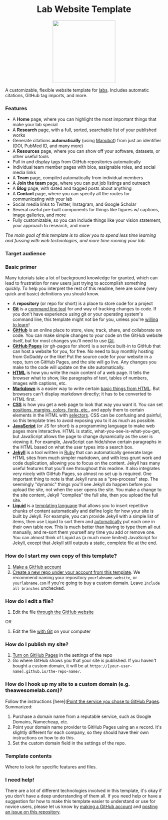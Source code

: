 <h1 align="center">Lab Website Template</h1>
<p align="center"><img height="200" src="https://github.com/greenelab/lab-website-template/blob/master/mascot.png?raw=true"></p>

A customizable, flexible website template for [labs](https://www.greenelab.com/). Includes automatic citations, GitHub tag imports, and more.

### Features

- A **Home** page, where you can highlight the most important things that make your lab special
- A **Research** page, with a full, sorted, searchable list of your published works
- Generate citations **automatically** (using [Manubot](https://manubot.org)) from just an identifier (DOI, PubMed ID, and many more)
- A **Resources** page, where you can show off your software, datasets, or other useful tools
- Pull in and display tags from GitHub repositories automatically
- Individual team member pages with bios, assignable roles, and social media links
- A **Team** page, compiled automatically from individual members
- A **Join the team** page, where you can put job listings and outreach
- A **Blog** page, with dated and tagged posts about anything
- A **Contact** page, where you can specify all the routes for communicating with your lab
- Social media links to Twitter, Instagram, and Google Scholar
- Several useful pre-built components for things like figures w/ captions, image galleries, and more
- Fully customizable, so you can include things like your vision statement, your approach to research, and more

_The main goal of this template is to allow you to spend less time learning and fussing with web technologies, and more time running your lab._

### Target audience

### Basic primer

Many tutorials take a lot of background knowledge for granted, which can lead to frustration for new users just trying to accomplish something quickly.
To help you interpret the rest of this readme, here are some (very quick and basic) definitions you should know.

- A **repository** (or repo for short) is a place to store code for a project
- **[Git](https://git-scm.com/)** is a [command line tool](https://en.wikipedia.org/wiki/Command-line_interface) for and way of tracking changes to code.
  If you don't have experience using git or your operating system's command line, this template might not be for you, unless you're [willing to learn](https://try.github.io/)!
- **[GitHub](https://github.com/)** is an online place to store, view, track, share, and collaborate on code.
  You can make simple changes to your code on the GitHub website itself, but for most changes you'll need to use [Git](https://git-scm.com/).
- **[GitHub Pages](https://pages.github.com/)** (or gh-pages for short) is a service built-in to GitHub that can host a website for you, for free.
  No need to buy monthly hosting from GoDaddy or the like!
  Put the source code for your website in a repo, turn on GitHub Pages, and the site will go live.
  Any changes you make to the code will update on the site automatically.
- **[HTML](https://developer.mozilla.org/en-US/docs/Web/HTML)** is how you write the main content of a web page.
  It tells the browser what to show, like paragraphs of text, tables of numbers, images with captions, etc.
- **[Markdown](https://en.wikipedia.org/wiki/Markdown)** is a easier way to write certain [basic things from HTML](https://commonmark.org/help/).
  But browsers can't display markdown directly; it has to be converted to HTML first.
- **[CSS](https://developer.mozilla.org/en-US/docs/Web/CSS)** is how you get a web page to look that way you want it.
  You can set [positions, margins, colors, fonts, etc.](https://developer.mozilla.org/en-US/docs/Web/CSS/Reference#Keyword_index), and apply them to certain elements in the HTML with [selectors](https://developer.mozilla.org/en-US/docs/Learn/CSS/Building_blocks/Selectors).
  CSS can be confusing and painful, so this template tries to avoid exposing you to it as much as possible.
- **[JavaScript](https://developer.mozilla.org/en-US/docs/Glossary/JavaScript)** (or JS for short) is a programming language to make web pages more interactive.
  HTML is static, what-you-see-is-what-you-get, but JavaScript allows the page to change dynamically as the user is viewing it.
  For example, JavaScript can hide/show certain paragraphs in the HTML based on what the user types into a search box.
- **[Jekyll](https://jekyllrb.com/)** is a tool written in [Ruby](https://www.ruby-lang.org/en/) that can automatically generate large HTML sites from much simpler markdown, and with less grunt work and code duplication, allowing you to focus on the content.
  Jekyll has many useful features that you'll see throughout this readme.
  It also integrates very nicely with GitHub Pages, so almost no set up is required.
  One important thing to note is that Jekyll runs as a "pre-process" step.
  The seemingly "dynamic" things you'll see Jekyll do happen before you upload the site, not when the user opens the site.
  You make a change to the site content, Jekyll "compiles" the full site, then you upload the full site.
- **[Liquid](https://shopify.github.io/liquid/)** is a [templating language](https://en.wikipedia.org/wiki/Template_processor) that allows you to insert repetitive chunks of content automatically and define logic for how your site is built by Jekyll.
  For example, you can provide Jekyll with a simple list of items, then use Liquid to sort them and [automatically](https://shopify.github.io/liquid/tags/iteration/) put each one in their own table row.
  This is much better than having to type them all out manually, and re-sort them yourself any time you add or remove one.
  You can almost think of Liquid as (a much more limited) JavaScript for Jekyll, except that Jekyll still outputs a static, complete file at the end.

### How do I start my own copy of this template?

1. [Make a GitHub account](https://github.com/join)
2. [Create a new repo under your account from this template](https://docs.github.com/en/github/creating-cloning-and-archiving-repositories/creating-a-repository-from-a-template).
   We recommend naming your repository `yourlabname-website`, or `yourlabname.com` if you're going to buy a custom domain.
   Leave `Include all branches` unchecked.

### How do I edit a file?

1. Edit the file [through the GitHub website](https://docs.github.com/en/github/managing-files-in-a-repository/editing-files-in-your-repository)

OR

1. Edit the file [with Git](https://docs.github.com/en/github/managing-files-in-a-repository/managing-files-using-the-command-line) on your computer

### How do I publish my site?

1. [Turn on GitHub Pages](https://docs.github.com/en/github/working-with-github-pages/configuring-a-publishing-source-for-your-github-pages-site) in the settings of the repo
2. Go where GitHub shows you that your site is published.
   If you haven't bought a custom domain, it will be at `https://[your-user-name].github.io/the-repo-name/`.

### How do I hook up my site to a custom domain (e.g. theawesomelab.com)?

Follow the instructions [here]([Point the service you chose to GitHub Pages](https://docs.github.com/en/github/working-with-github-pages/managing-a-custom-domain-for-your-github-pages-site#configuring-an-apex-domain).
Summarized:

1. Purchase a domain name from a reputable service, such as Google Domains, Namecheap, etc.
2. Point your domain name provider to GitHub Pages using an `A` record.
   It's slightly different for each company, so they should have their own instructions on how to do this.
3. Set the custom domain field in the settings of the repo.

### Template contents

Where to look for specific features and files.

### I need help!

There are a lot of different technologies involved in this template, it's okay if you don't have a deep understanding of them all.
If you need help or have a suggestion for how to make this template easier to understand or use for novice users, please let us know by [making a GitHub account](https://github.com/join) and [posting an issue on this repository](https://github.com/greenelab/lab-website-template/issues).
